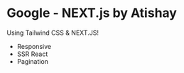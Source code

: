 # Google - NEXT.js by Atishay

Using Tailwind CSS & NEXT.JS!

- Responsive
- SSR React
- Pagination

